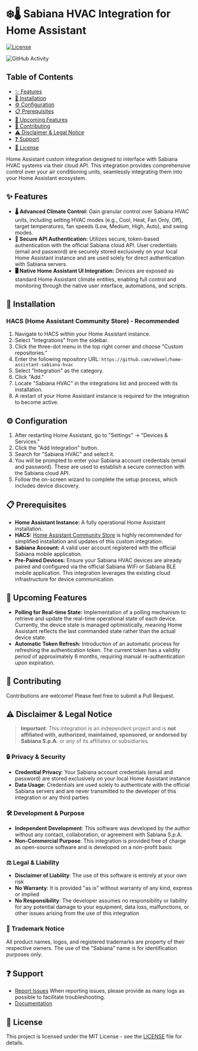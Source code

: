 # ❄️🌡️ Sabiana HVAC Integration for Home Assistant

[![License](https://img.shields.io/github/license/edoeel/home-assistant-sabiana-hvac.svg)](LICENSE)
<!-- [![HACS Supported](https://img.shields.io/badge/HACS-Supported-green.svg)](https://github.com/custom-components/hacs) -->
![GitHub Activity](https://img.shields.io/github/commit-activity/y/edoeel/home-assistant-sabiana-hvac.svg?label=commits)
<!-- [![Stable](https://img.shields.io/github/release/edoeel/home-assistant-sabiana-hvac.svg)](https://github.com/edoeel/home-assistant-sabiana-hvac/releases/latest) -->

## Table of Contents

- [✨ Features](#-features)
- [🚀 Installation](#-installation)
- [⚙️ Configuration](#-configuration)
- [📋 Prerequisites](#-prerequisites)
- [🌟 Upcoming Features](#-upcoming-features)
- [🤝 Contributing](#contributing)
- [⚠️ Disclaimer & Legal Notice](#️-disclaimer--legal-notice)
- [❓ Support](#support)
- [📄 License](#license)

Home Assistant custom integration designed to interface with Sabiana HVAC systems via their cloud API. This integration provides comprehensive control over your air conditioning units, seamlessly integrating them into your Home Assistant ecosystem.

## ✨ Features

*   **🌡️ Advanced Climate Control:** Gain granular control over Sabiana HVAC units, including setting HVAC modes (e.g., Cool, Heat, Fan Only, Off), target temperatures, fan speeds (Low, Medium, High, Auto), and swing modes.
*   **🔐 Secure API Authentication:** Utilizes secure, token-based authentication with the official Sabiana cloud API. User credentials (email and password) are securely stored exclusively on your local Home Assistant instance and are used solely for direct authentication with Sabiana servers.
*   **🖥️ Native Home Assistant UI Integration:** Devices are exposed as standard Home Assistant climate entities, enabling full control and monitoring through the native user interface, automations, and scripts.

## 🚀 Installation

### HACS (Home Assistant Community Store) - Recommended

1.  Navigate to HACS within your Home Assistant instance.
2.  Select "Integrations" from the sidebar.
3.  Click the three-dot menu in the top right corner and choose "Custom repositories."
4.  Enter the following repository URL: `https://github.com/edoeel/home-assistant-sabiana-hvac`
5.  Select "Integration" as the category.
6.  Click "Add."
7.  Locate "Sabiana HVAC" in the integrations list and proceed with its installation.
8.  A restart of your Home Assistant instance is required for the integration to become active.

## ⚙️ Configuration

1.  After restarting Home Assistant, go to "Settings" -> "Devices & Services."
2.  Click the "Add Integration" button.
3.  Search for "Sabiana HVAC" and select it.
4.  You will be prompted to enter your Sabiana account credentials (email and password). These are used to establish a secure connection with the Sabiana cloud API.
5.  Follow the on-screen wizard to complete the setup process, which includes device discovery.

## 📋 Prerequisites

*   **Home Assistant Instance:** A fully operational Home Assistant installation.
*   **HACS:** [Home Assistant Community Store](https://hacs.xyz/) is highly recommended for simplified installation and updates of this custom integration.
*   **Sabiana Account:** A valid user account registered with the official Sabiana mobile application.
*   **Pre-Paired Devices:** Ensure your Sabiana HVAC devices are already paired and configured via the official Sabiana WiFi or Sabiana BLE mobile application. This integration leverages the existing cloud infrastructure for device communication.

## 🌟 Upcoming Features

*   **Polling for Real-time State:** Implementation of a polling mechanism to retrieve and update the real-time operational state of each device. Currently, the device state is managed optimistically, meaning Home Assistant reflects the last commanded state rather than the actual device state.
*   **Automatic Token Refresh:** Introduction of an automatic process for refreshing the authentication token. The current token has a validity period of approximately 6 months, requiring manual re-authentication upon expiration.

## 🤝 Contributing

Contributions are welcome! Please feel free to submit a Pull Request.

## ⚠️ Disclaimer & Legal Notice
> **Important**: This integration is an independent project and is **not affiliated with, authorized, maintained, sponsored, or endorsed by Sabiana S.p.A.** or any of its affiliates or subsidiaries.

### 🔒 Privacy & Security

- **Credential Privacy**: Your Sabiana account credentials (email and password) are stored exclusively on your local Home Assistant instance
- **Data Usage**: Credentials are used solely to authenticate with the official Sabiana servers and are never transmitted to the developer of this integration or any third parties

### 🛠️ Development & Purpose

- **Independent Development**: This software was developed by the author without any contact, collaboration, or agreement with Sabiana S.p.A.
- **Non-Commercial Purpose**: This integration is provided free of charge as open-source software and is developed on a non-profit basis

### ⚖️ Legal & Liability

- **Disclaimer of Liability**: The use of this software is entirely at your own risk
- **No Warranty**: It is provided "as is" without warranty of any kind, express or implied
- **No Responsibility**: The developer assumes no responsibility or liability for any potential damage to your equipment, data loss, malfunctions, or other issues arising from the use of this integration

### 📝 Trademark Notice

All product names, logos, and registered trademarks are property of their respective owners. The use of the "Sabiana" name is for identification purposes only.

## ❓ Support

- [Report Issues](https://github.com/edoeel/home-assistant-sabiana-hvac/issues)
  When reporting issues, please provide as many logs as possible to facilitate troubleshooting.
- [Documentation](https://github.com/edoeel/home-assistant-sabiana-hvac)

## 📄 License

This project is licensed under the MIT License - see the [LICENSE](LICENSE) file for details.

